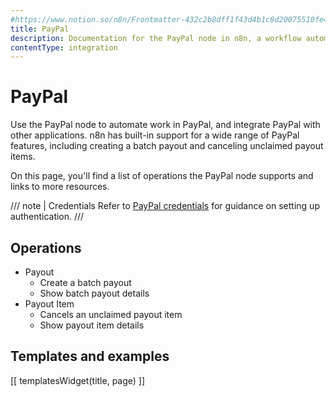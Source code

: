 ```yaml
---
#https://www.notion.so/n8n/Frontmatter-432c2b8dff1f43d4b1c8d20075510fe4
title: PayPal
description: Documentation for the PayPal node in n8n, a workflow automation platform. Includes details of operations and configuration, and links to examples and credentials information.
contentType: integration
---
```


# PayPal

Use the PayPal node to automate work in PayPal, and integrate PayPal with other applications. n8n has built-in support for a wide range of PayPal features, including creating a batch payout and canceling unclaimed payout items. 

On this page, you'll find a list of operations the PayPal node supports and links to more resources.

/// note | Credentials
Refer to [PayPal credentials](/integrations/builtin/credentials/paypal/) for guidance on setting up authentication. 
///

## Operations

* Payout
    * Create a batch payout
    * Show batch payout details
* Payout Item
    * Cancels an unclaimed payout item
    * Show payout item details

## Templates and examples

<!-- see https://www.notion.so/n8n/Pull-in-templates-for-the-integrations-pages-37c716837b804d30a33b47475f6e3780 -->
[[ templatesWidget(title, page) ]]
